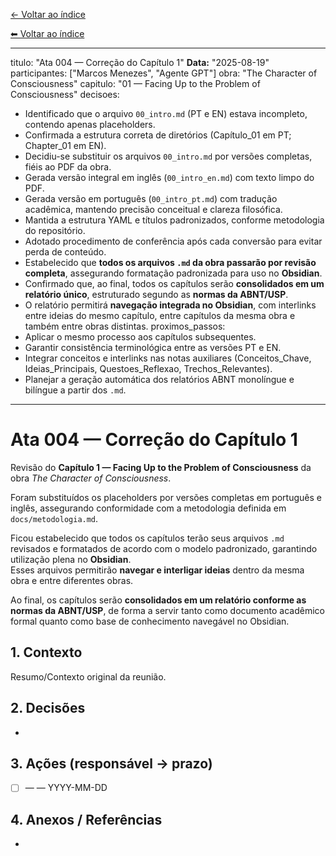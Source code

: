 [← Voltar ao índice](./INDEX.md)

[⬅︎ Voltar ao índice](./INDEX.md)

---
titulo: "Ata 004 — Correção do Capítulo 1"
**Data:** "2025-08-19"
participantes: ["Marcos Menezes", "Agente GPT"]
obra: "The Character of Consciousness"
capitulo: "01 — Facing Up to the Problem of Consciousness"
decisoes:
  - Identificado que o arquivo `00_intro.md` (PT e EN) estava incompleto, contendo apenas placeholders.
  - Confirmada a estrutura correta de diretórios (Capítulo_01 em PT; Chapter_01 em EN).
  - Decidiu-se substituir os arquivos `00_intro.md` por versões completas, fiéis ao PDF da obra.
  - Gerada versão integral em inglês (`00_intro_en.md`) com texto limpo do PDF.
  - Gerada versão em português (`00_intro_pt.md`) com tradução acadêmica, mantendo precisão conceitual e clareza filosófica.
  - Mantida a estrutura YAML e títulos padronizados, conforme metodologia do repositório.
  - Adotado procedimento de conferência após cada conversão para evitar perda de conteúdo.
  - Estabelecido que **todos os arquivos `.md` da obra passarão por revisão completa**, assegurando formatação padronizada para uso no **Obsidian**.
  - Confirmado que, ao final, todos os capítulos serão **consolidados em um relatório único**, estruturado segundo as **normas da ABNT/USP**.
  - O relatório permitirá **navegação integrada no Obsidian**, com interlinks entre ideias do mesmo capítulo, entre capítulos da mesma obra e também entre obras distintas.
proximos_passos:
  - Aplicar o mesmo processo aos capítulos subsequentes.
  - Garantir consistência terminológica entre as versões PT e EN.
  - Integrar conceitos e interlinks nas notas auxiliares (Conceitos_Chave, Ideias_Principais, Questoes_Reflexao, Trechos_Relevantes).
  - Planejar a geração automática dos relatórios ABNT monolíngue e bilíngue a partir dos `.md`.
---

# Ata 004 — Correção do Capítulo 1

Revisão do **Capítulo 1 — Facing Up to the Problem of Consciousness** da obra *The Character of Consciousness*.  

Foram substituídos os placeholders por versões completas em português e inglês, assegurando conformidade com a metodologia definida em `docs/metodologia.md`.  

Ficou estabelecido que todos os capítulos terão seus arquivos `.md` revisados e formatados de acordo com o modelo padronizado, garantindo utilização plena no **Obsidian**.  
Esses arquivos permitirão **navegar e interligar ideias** dentro da mesma obra e entre diferentes obras.  

Ao final, os capítulos serão **consolidados em um relatório conforme as normas da ABNT/USP**, de forma a servir tanto como documento acadêmico formal quanto como base de conhecimento navegável no Obsidian.

## 1. Contexto
Resumo/Contexto original da reunião.

## 2. Decisões
- 

## 3. Ações (responsável → prazo)
- [ ]  —  — YYYY-MM-DD

## 4. Anexos / Referências
- 
